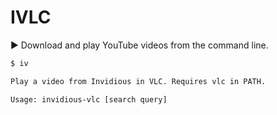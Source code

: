 # IVLC

▶ Download and play YouTube videos from the command line.

```sh
$ iv

Play a video from Invidious in VLC. Requires vlc in PATH.

Usage: invidious-vlc [search query]
```
